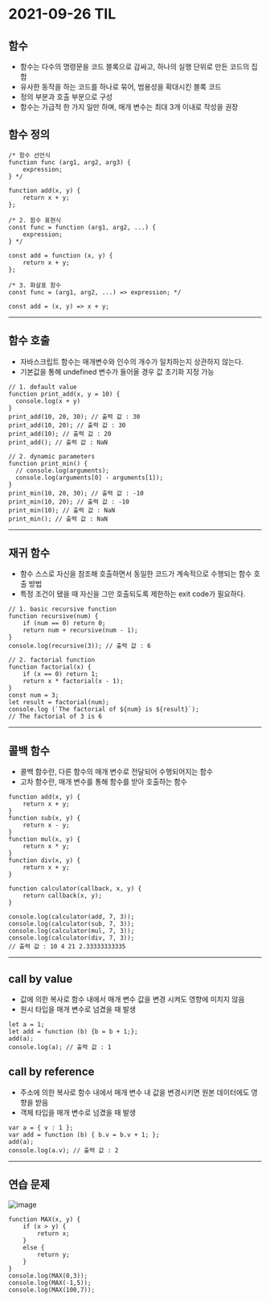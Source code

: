 # 2021-09-26 TIL

## 함수
* 함수는 다수의 명령문을 코드 블록으로 감싸고, 하나의 실행 단위로 만든 코드의 집합
* 유사한 동작을 하는 코드를 하나로 묶어, 범용성을 확대시킨 블록 코드
* 정의 부분과 호출 부분으로 구성
* 함수는 가급적 한 가지 일만 하며, 매개 변수는 최대 3개 이내로 작성을 권장

## 함수 정의
~~~
/* 함수 선언식 
function func (arg1, arg2, arg3) {
    expression;
} */

function add(x, y) {
    return x + y;
};

/* 2. 함수 표현식
const func = function (arg1, arg2, ...) {
    expression;
} */

const add = function (x, y) {
    return x + y;
};

/* 3. 화살표 함수
const func = (arg1, arg2, ...) => expression; */

const add = (x, y) => x + y;
~~~
***

## 함수 호출
* 자바스크립트 함수는 매개변수와 인수의 개수가 일치하는지 상관하지 않는다.
* 기본값을 통해 undefined 변수가 들어올 경우 값 초기화 지정 가능
~~~
// 1. default value
function print_add(x, y = 10) {
  console.log(x + y)
}
print_add(10, 20, 30); // 출력 값 : 30
print_add(10, 20); // 출력 값 : 30
print_add(10); // 출력 값 : 20
print_add(); // 출력 값 : NaN

// 2. dynamic parameters
function print_min() {
  // console.log(arguments);
  console.log(arguments[0] - arguments[1]);
}
print_min(10, 20, 30); // 출력 값 : -10
print_min(10, 20); // 출력 값 : -10
print_min(10); // 출력 값 : NaN
print_min(); // 출력 값 : NaN
~~~
***

## 재귀 함수
* 함수 스스로 자신을 참조해 호출하면서 동일한 코드가 계속적으로 수행되는 함수 호출 방법
* 특정 조건이 됐을 때 자신을 그만 호출되도록 제한하는 exit code가 필요하다.
~~~
// 1. basic recursive function
function recursive(num) {
    if (num == 0) return 0;
    return num + recursive(num - 1);
}
console.log(recursive(3)); // 출력 값 : 6

// 2. factorial function
function factorial(x) {
    if (x == 0) return 1;
    return x * factorial(x - 1);
}
const num = 3;
let result = factorial(num);
console.log (`The factorial of ${num} is ${result}`);
// The factorial of 3 is 6
~~~
***

## 콜백 함수
* 콜백 함수란, 다른 함수의 매개 변수로 전달되어 수행되어지는 함수
* 고차 함수란, 매개 변수를 통해 함수를 받아 호출하는 함수
~~~
function add(x, y) {
    return x + y;
}
function sub(x, y) {
    return x - y;
}
function mul(x, y) {
    return x * y;
}
function div(x, y) {
    return x + y;
}

function calculator(callback, x, y) {
    return callback(x, y);
}

console.log(calculator(add, 7, 3));
console.log(calculator(sub, 7, 3));
console.log(calculator(mul, 7, 3));
console.log(calculator(div, 7, 3));
// 출력 값 : 10 4 21 2.33333333335
~~~
***

## call by value
* 값에 의한 복사로 함수 내에서 매개 변수 값을 변경 시켜도 영향에 미치지 않음
* 원시 타입을 매개 변수로 넘겼을 때 발생
~~~
let a = 1;
let add = function (b) {b = b + 1;};
add(a);
console.log(a); // 출력 값 : 1
~~~

## call by reference
* 주소에 의한 복사로 함수 내에서 매개 변수 내 값을 변경시키면 원본 데이터에도 영향을 받음
* 객체 타입을 매개 변수로 넘겼을 때 발생
~~~
var a = { v : 1 };
var add = function (b) { b.v = b.v + 1; };
add(a);
console.log(a.v); // 출력 값 : 2
~~~
***

## 연습 문제
![image](https://user-images.githubusercontent.com/58898466/134801137-447d43e2-6d13-4904-b221-15d7b698c83b.png)

~~~
function MAX(x, y) {
    if (x > y) {
        return x;
    }
    else {
        return y;
    }
}
console.log(MAX(0,3));
console.log(MAX(-1,5));
console.log(MAX(100,7));
~~~

